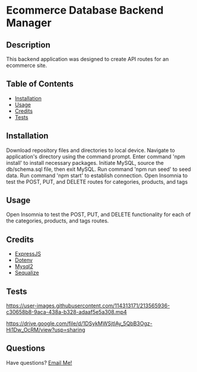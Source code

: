 # Ecommerce Database Backend Manager
    
  ## Description
  
  This backend application was designed to create API routes for an ecommerce site.
  
  ## Table of Contents
  
  - [Installation](#installation)
  - [Usage](#usage)
  - [Credits](#credits)
  - [Tests](#tests)
  
  ## Installation
  
  Download repository files and directories to local device. Navigate to application's directory using the command prompt. Enter command 'npm install' to install necessary packages. Initiate MySQL, source the db/schema.sql file, then exit MySQL. Run command 'npm run seed' to seed data. Run command 'npm start' to establish connection. Open Insomnia to test the POST, PUT, and DELETE routes for categories, products, and tags
  
  ## Usage
  
  Open Insomnia to test the POST, PUT, and DELETE functionality for each of the categories, products, and tags routes.

  ## Credits

* [ExpressJS](https://expressjs.com/)
* [Dotenv](https://www.npmjs.com/package/dotenv)
* [Mysql2](https://www.npmjs.com/package/mysql2)
* [Sequalize](https://sequelize.org/)

## Tests 

https://user-images.githubusercontent.com/114313171/213565936-c30658b8-9aca-438a-b328-adaaf5e5a308.mp4

  https://drive.google.com/file/d/1DSykMWSjtlAy_5QbB3Ogz-Hi1Dw_OcRM/view?usp=sharing

## Questions

Have questions? [Email Me!](mailto:thewillkim@icloud.com)
